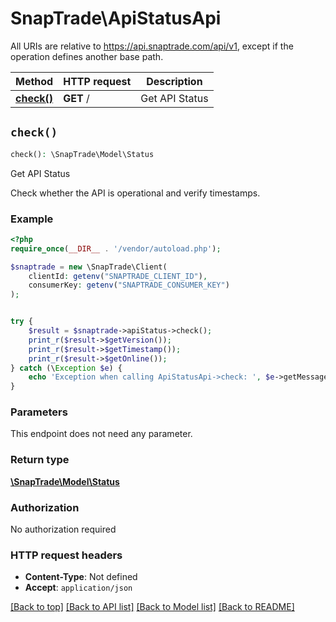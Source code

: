 # SnapTrade\ApiStatusApi

All URIs are relative to https://api.snaptrade.com/api/v1, except if the operation defines another base path.

| Method | HTTP request | Description |
| ------------- | ------------- | ------------- |
| [**check()**](ApiStatusApi.md#check) | **GET** / | Get API Status |


## `check()`

```php
check(): \SnapTrade\Model\Status
```

Get API Status

Check whether the API is operational and verify timestamps.

### Example

```php
<?php
require_once(__DIR__ . '/vendor/autoload.php');

$snaptrade = new \SnapTrade\Client(
    clientId: getenv("SNAPTRADE_CLIENT_ID"),
    consumerKey: getenv("SNAPTRADE_CONSUMER_KEY")
);


try {
    $result = $snaptrade->apiStatus->check();
    print_r($result->$getVersion());
    print_r($result->$getTimestamp());
    print_r($result->$getOnline());
} catch (\Exception $e) {
    echo 'Exception when calling ApiStatusApi->check: ', $e->getMessage(), PHP_EOL;
}

```

### Parameters

This endpoint does not need any parameter.

### Return type

[**\SnapTrade\Model\Status**](../Model/Status.md)

### Authorization

No authorization required

### HTTP request headers

- **Content-Type**: Not defined
- **Accept**: `application/json`

[[Back to top]](#) [[Back to API list]](../../README.md#endpoints)
[[Back to Model list]](../../README.md#models)
[[Back to README]](../../README.md)
